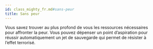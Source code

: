 ```yaml
---
id: class_mighty_fr.md#sans-peur
title: Sans peur
---
```


Vous savez trouver au plus profond de vous les ressources nécessaires pour affronter la peur. Vous pouvez dépenser un point d’aspiration pour réussir automatiquement un jet de sauvegarde qui permet de résister à l’effet terrorisé.

